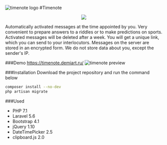 ![timenote logo](https://timenote.demiart.ru/img/timenote.png) 
#Timenote
<p align="center"><a href="./LICENSE.md"><img src="https://img.shields.io/badge/license-MIT-blue.svg"></a></p>
Automatically activated messages at the time appointed by you. 
Very convenient to prepare answers to a riddles or to make predictions on sports. 
Activated messages will be deleted after a week.
You will get a unique link, which you can send to your interlocutors.
Messages on the server are stored in an encrypted form. 
We do not store data about you, except the sender's IP.

###Demo
https://timenote.demiart.ru/
![timenote preview](https://timenote.demiart.ru/img/preview.png) 

###Installation
Download the project repository and run the command below
```bash
composer install --no-dev
php artisan migrate
```

###Used
- PHP 7.1
- Laravel 5.6
- Bootstrap 4.1
- jQuery 1.10
- DateTimePicker 2.5
- clipboard.js 2.0
